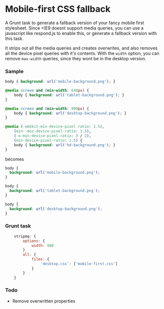 # Mobile-first CSS fallback

A Grunt task to generate a fallback version of your fancy mobile first stylesheet.
Since <IE9 doesnt support media queries, you can use a javascript like respond.js to enable this,
or generate a fallback version with this task.

It strips out all the media queries and creates overwrites, and also removes all the device pixel queries with it's contents.
With the `width` option, you can remove `max-width` queries, since they wont be in the desktop version.

### Sample
````css
body { background: url('mobile-background.png'); }

@media screen and (min-width: 640px) {
    body { background: url('tablet-background.png'); }
}

@media screen and (min-width: 900px) {
    body { background: url('desktop-background.png'); }
}

@media (-webkit-min-device-pixel-ratio: 1.5),
    (min--moz-device-pixel-ratio: 1.5),
    (-o-min-device-pixel-ratio: 3 / 2),
    (min-device-pixel-ratio: 1.5) {
    body { background: url('hd-background.png'); }
}
````

becomes

````css
body {
  background: url('mobile-background.png');
}

body {
  background: url('tablet-background.png');
}

body {
  background: url('desktop-background.png');
}
````

### Grunt task
````js
    stripmq: {
        options: {
            width: 980
        }
        all: {
            files: {
                'desktop.css': ['mobile-first.css']
            }
        }
    }
````


### Todo
- Remove overwritten properties